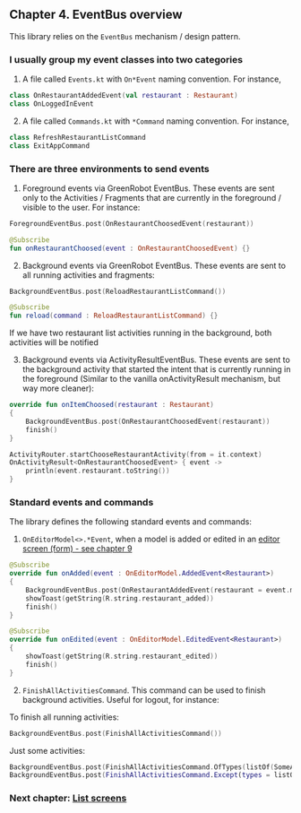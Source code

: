 ## Chapter 4. EventBus overview

This library relies on the ``EventBus`` mechanism / design pattern.

### I usually group my event classes into two categories

1. A file called ``Events.kt`` with ``On*Event`` naming convention. For instance,

```kotlin
class OnRestaurantAddedEvent(val restaurant : Restaurant)
class OnLoggedInEvent
```

2. A file called ``Commands.kt`` with ``*Command`` naming convention. For instance,

```kotlin
class RefreshRestaurantListCommand
class ExitAppCommand
```

### There are three environments to send events

1. Foreground events via GreenRobot EventBus. These events are sent only to the Activities / Fragments that are currently in the foreground / visible to the user. For instance:

```kotlin
ForegroundEventBus.post(OnRestaurantChoosedEvent(restaurant))
``` 

```kotlin
@Subscribe
fun onRestaurantChoosed(event : OnRestaurantChoosedEvent) {}
```

2. Background events via GreenRobot EventBus. These events are sent to all running activities and fragments:

```kotlin
BackgroundEventBus.post(ReloadRestaurantListCommand())
```

```kotlin
@Subscribe
fun reload(command : ReloadRestaurantListCommand) {}
```

If we have two restaurant list activities running in the background, both activities will be notified

3. Background events via ActivityResultEventBus. These events are sent to the background activity that started the intent that is currently running in the foreground (Similar to the vanilla onActivityResult mechanism, but way more cleaner):

```kotlin
override fun onItemChoosed(restaurant : Restaurant)
{
    BackgroundEventBus.post(OnRestaurantChoosedEvent(restaurant))
    finish()
}
```

```kotlin
ActivityRouter.startChooseRestaurantActivity(from = it.context)
OnActivityResult<OnRestaurantChoosedEvent> { event ->
    println(event.restaurant.toString())
}
```

### Standard events and commands

The library defines the following standard events and commands:

1. ``OnEditorModel<>.*Event``, when a model is added or edited in an [editor screen (form) - see chapter 9](https://github.com/andob/DobDroidMVVM/blob/master/tutorial/editors.md)

```kotlin
@Subscribe
override fun onAdded(event : OnEditorModel.AddedEvent<Restaurant>)
{
    BackgroundEventBus.post(OnRestaurantAddedEvent(restaurant = event.model))
    showToast(getString(R.string.restaurant_added))
    finish()
}

@Subscribe
override fun onEdited(event : OnEditorModel.EditedEvent<Restaurant>)
{
    showToast(getString(R.string.restaurant_edited))
    finish()
}
```

2. ``FinishAllActivitiesCommand``. This command can be used to finish background activities. Useful for logout, for instance:

To finish all running activities:

```kotlin
BackgroundEventBus.post(FinishAllActivitiesCommand())
```

Just some activities:

```kotlin
BackgroundEventBus.post(FinishAllActivitiesCommand.OfTypes(listOf(SomeActivity::class.java, AnotherActivity::class.java)))
BackgroundEventBus.post(FinishAllActivitiesCommand.Except(types = listOf(SomeActivity::class.java, AnotherActivity::class.java)))
```

### Next chapter: [List screens](https://github.com/andob/DobDroidMVVM/blob/master/tutorial/lists.md)
